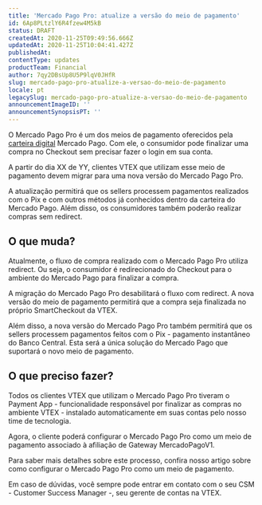 ```yaml
---
title: 'Mercado Pago Pro: atualize a versão do meio de pagamento'
id: 6Ap8PLtzlY6R4fzew4M5kB
status: DRAFT
createdAt: 2020-11-25T09:49:56.666Z
updatedAt: 2020-11-25T10:04:41.427Z
publishedAt: 
contentType: updates
productTeam: Financial
author: 7qy2DBsUp8U5P9lqV0JHfR
slug: mercado-pago-pro-atualize-a-versao-do-meio-de-pagamento
locale: pt
legacySlug: mercado-pago-pro-atualize-a-versao-do-meio-de-pagamento
announcementImageID: ''
announcementSynopsisPT: ''
---
```


O Mercado Pago Pro é um dos meios de pagamento oferecidos pela [carteira digital](https://help.vtex.com/pt/tutorial/o-que-e-uma-carteira-digital-e-wallet "carteira digital") Mercado Pago. Com ele, o consumidor pode finalizar uma compra no Checkout sem precisar fazer o login em sua conta. 

A partir do dia XX de YY, clientes VTEX que utilizam esse meio de pagamento devem migrar para uma nova versão do Mercado Pago Pro. 

A atualização permitirá que os sellers processem pagamentos realizados com o Pix e com outros métodos já conhecidos dentro da carteira do Mercado Pago. Além disso, os consumidores também poderão realizar compras sem redirect.

## O que muda?

Atualmente, o fluxo de compra realizado com o Mercado Pago Pro utiliza redirect. Ou seja, o consumidor é redirecionado do Checkout para o ambiente do Mercado Pago para finalizar a compra.

A migração do Mercado Pago Pro desabilitará o fluxo com redirect. A nova versão do meio de pagamento permitirá que a compra seja finalizada no próprio SmartCheckout da VTEX.

Além disso, a nova versão do Mercado Pago Pro também permitirá que os sellers processem pagamentos feitos com o Pix - pagamento instantâneo do Banco Central. Esta será a única solução do Mercado Pago que suportará o novo meio de pagamento.

## O que preciso fazer? 

Todos os clientes VTEX que utilizam o Mercado Pago Pro tiveram o Payment App - funcionalidade responsável por finalizar as compras no ambiente VTEX - instalado automaticamente em suas contas pelo nosso time de tecnologia.

Agora, o cliente poderá configurar o Mercado Pago Pro como um meio de pagamento associado à afiliação de Gateway MercadoPagoV1.

Para saber mais detalhes sobre este  processo, confira nosso artigo sobre como configurar o Mercado Pago Pro como um meio de pagamento.

Em caso de dúvidas, você sempre pode entrar em contato com o seu CSM - Customer Success Manager -, seu gerente de contas na VTEX.
